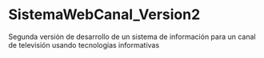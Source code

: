 # SistemaWebCanal_Version2
Segunda versión de desarrollo de un sistema de información para un canal de televisión usando tecnologias informativas
